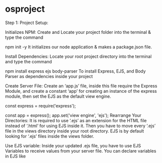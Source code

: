 # osproject

Step 1: Project Setup:

Initializes NPM: Create and Locate your project folder into the terminal & type the command

npm init -y
It initializes our node application & makes a package.json file.

Install Dependencies: Locate your root project directory into the terminal and type the command

npm install express ejs body-parser
To install Express, EJS, and Body Parser as dependencies inside your project

Create Server File: Create an ‘app.js’ file, inside this file require the Express Module, and create a constant ‘app’ for creating an instance of the express module, then set the EJS as the default view engine.

const express = require('express');

const app = express();
app.set('view engine', 'ejs');
Rearrange Your Directories: It is required to use ‘.ejs’ as an extension for the HTML file instead of ‘.html’ for using EJS inside it. Then you have to move every ‘.ejs’ file in the views directory inside your root directory. EJS is by default looking for ‘.ejs’ files inside the views folder.

Use EJS variable: Inside your updated .ejs file, you have to use EJS Variables to receive values from your server file. You can declare variables in EJS like
